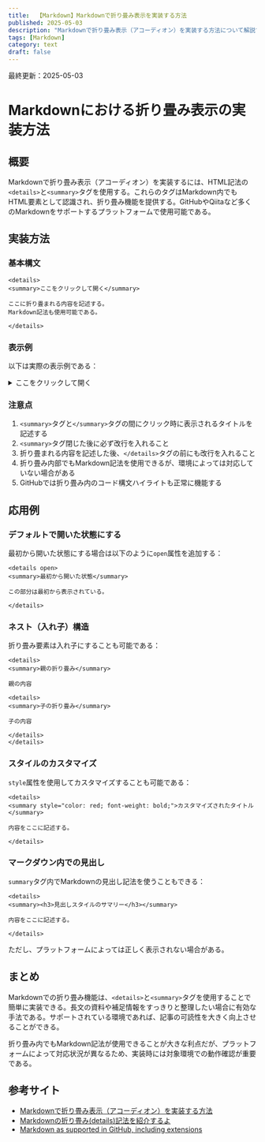 ```yaml
---
title:  【Markdown】Markdownで折り畳み表示を実装する方法
published: 2025-05-03
description: "Markdownで折り畳み表示（アコーディオン）を実装する方法について解説する"
tags: [Markdown]
category: text
draft: false
---
```

最終更新：2025-05-03

# Markdownにおける折り畳み表示の実装方法

## 概要

Markdownで折り畳み表示（アコーディオン）を実装するには、HTML記法の`<details>`と`<summary>`タグを使用する。これらのタグはMarkdown内でもHTML要素として認識され、折り畳み機能を提供する。GitHubやQiitaなど多くのMarkdownをサポートするプラットフォームで使用可能である。

## 実装方法

### 基本構文

```
<details>
<summary>ここをクリックして開く</summary>

ここに折り畳まれる内容を記述する。
Markdown記法も使用可能である。

</details>
```

### 表示例

以下は実際の表示例である：

<details>
<summary>ここをクリックして開く</summary>

折り畳まれた内容がここに表示される。
- リスト表示も可能
- 画像やコードブロックも挿入できる

```javascript
console.log('コードブロックも使用可能');
```

</details>

### 注意点

1. `<summary>`タグと`</summary>`タグの間にクリック時に表示されるタイトルを記述する
2. `<summary>`タグ閉じた後に必ず改行を入れること
3. 折り畳まれる内容を記述した後、`</details>`タグの前にも改行を入れること
4. 折り畳み内部でもMarkdown記法を使用できるが、環境によっては対応していない場合がある
5. GitHubでは折り畳み内のコード構文ハイライトも正常に機能する

## 応用例

### デフォルトで開いた状態にする

最初から開いた状態にする場合は以下のように`open`属性を追加する：

```
<details open>
<summary>最初から開いた状態</summary>

この部分は最初から表示されている。

</details>
```

### ネスト（入れ子）構造

折り畳み要素は入れ子にすることも可能である：

```
<details>
<summary>親の折り畳み</summary>

親の内容

<details>
<summary>子の折り畳み</summary>

子の内容

</details>
</details>
```

### スタイルのカスタマイズ

`style`属性を使用してカスタマイズすることも可能である：

```
<details>
<summary style="color: red; font-weight: bold;">カスタマイズされたタイトル</summary>

内容をここに記述する。

</details>
```

### マークダウン内での見出し

`summary`タグ内でMarkdownの見出し記法を使うこともできる：

```
<details>
<summary><h3>見出しスタイルのサマリー</h3></summary>

内容をここに記述する。

</details>
```

ただし、プラットフォームによっては正しく表示されない場合がある。

## まとめ

Markdownでの折り畳み機能は、`<details>`と`<summary>`タグを使用することで簡単に実装できる。長文の資料や補足情報をすっきりと整理したい場合に有効な手法である。サポートされている環境であれば、記事の可読性を大きく向上させることができる。

折り畳み内でもMarkdown記法が使用できることが大きな利点だが、プラットフォームによって対応状況が異なるため、実装時には対象環境での動作確認が重要である。

## 参考サイト
- [Markdownで折り畳み表示（アコーディオン）を実装する方法](https://qiita.com/matagawa/items/31e26e9cd53c3e61ae07)
- [Markdownの折り畳み(details)記法を紹介するよ](https://qiita.com/P-man_Brown/items/067bfa132eb3c4b49bc4)
- [Markdown as supported in GitHub, including extensions](https://gist.github.com/Phroneris/e7e6c869640b95bd42434bdc995cd4f6)